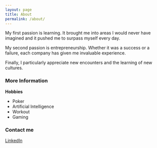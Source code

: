 ```yaml
---
layout: page
title: About
permalink: /about/
---
```


My first passion is learning. It brought me into areas I would never have imagined and it pushed me to surpass myself every day.

My second passion is entrepreneurship. Whether it was a success or a failure, each company has given me invaluable experience.

Finally, I particularly appreciate new encounters and the learning of new cultures. 

### More Information

**Hobbies**

- Poker
- Artificial Intelligence
- Workout
- Gaming

### Contact me

[LinkedIn](https://www.linkedin.com/in/guillaume-robin-358168b1/)
